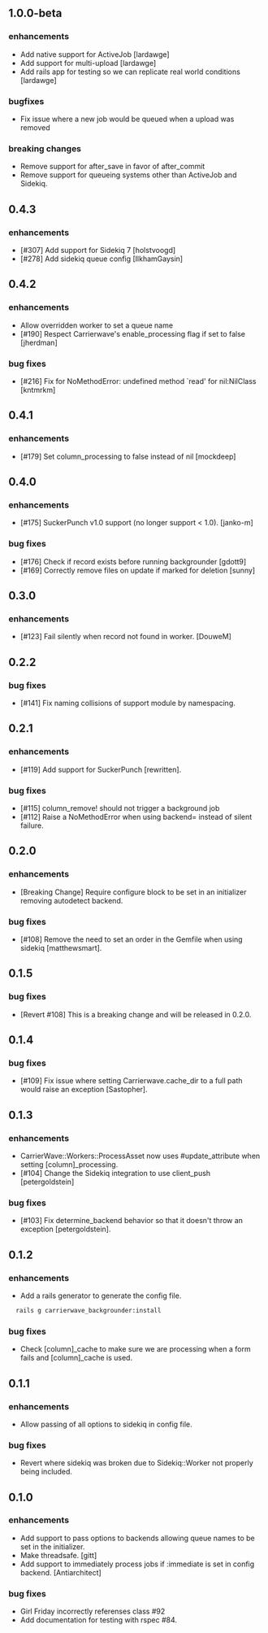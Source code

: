 ## 1.0.0-beta

### enhancements
  * Add native support for ActiveJob [lardawge]
  * Add support for multi-upload [lardawge]
  * Add rails app for testing so we can replicate real world conditions [lardawge]

### bugfixes
  * Fix issue where a new job would be queued when a upload was removed

### breaking changes
  * Remove support for after_save in favor of after_commit
  * Remove support for queueing systems other than ActiveJob and Sidekiq.

## 0.4.3

### enhancements
  * [#307] Add support for Sidekiq 7 [holstvoogd]
  * [#278] Add sidekiq queue config [IlkhamGaysin]

## 0.4.2

### enhancements
  * Allow overridden worker to set a queue name
  * [#190] Respect Carrierwave's enable_processing flag if set to false [jherdman]

### bug fixes
  * [#216] Fix for NoMethodError: undefined method `read' for nil:NilClass [kntmrkm]

## 0.4.1

### enhancements
  * [#179] Set column_processing to false instead of nil [mockdeep]

## 0.4.0

### enhancements
  * [#175] SuckerPunch v1.0 support (no longer support < 1.0). [janko-m]

### bug fixes
  * [#176] Check if record exists before running backgrounder [gdott9]
  * [#169] Correctly remove files on update if marked for deletion [sunny]

## 0.3.0

### enhancements
  * [#123] Fail silently when record not found in worker. [DouweM]

## 0.2.2

### bug fixes
  * [#141] Fix naming collisions of support module by namespacing.

## 0.2.1

### enhancements
  * [#119] Add support for SuckerPunch [rewritten].

### bug fixes
  * [#115] column_remove! should not trigger a background job
  * [#112] Raise a NoMethodError when using backend= instead of silent failure.

## 0.2.0

### enhancements
  * [Breaking Change] Require configure block to be set in an initializer removing autodetect backend.

### bug fixes
  * [#108] Remove the need to set an order in the Gemfile when using sidekiq [matthewsmart].

## 0.1.5

### bug fixes
  * [Revert #108] This is a breaking change and will be released in 0.2.0.

## 0.1.4

### bug fixes
  * [#109] Fix issue where setting Carrierwave.cache_dir to a full path would raise an exception [Sastopher].

## 0.1.3

### enhancements
  * CarrierWave::Workers::ProcessAsset now uses #update_attribute when setting [column]_processing.
  * [#104] Change the Sidekiq integration to use client_push [petergoldstein]

### bug fixes
  * [#103] Fix determine_backend behavior so that it doesn't throw an exception [petergoldstein].

## 0.1.2

### enhancements
  * Add a rails generator to generate the config file.
```bash
  rails g carrierwave_backgrounder:install
```

### bug fixes
  * Check [column]_cache to make sure we are processing when a form fails and [column]_cache is used.

## 0.1.1

### enhancements
  * Allow passing of all options to sidekiq in config file.

### bug fixes
  * Revert where sidekiq was broken due to Sidekiq::Worker not properly being included.

## 0.1.0

### enhancements
  * Add support to pass options to backends allowing queue names to be set in the initializer.
  * Make threadsafe. [gitt]
  * Add support to immediately process jobs if :immediate is set in config backend. [Antiarchitect]

### bug fixes
  * Girl Friday incorrectly referenses class #92
  * Add documentation for testing with rspec #84.
